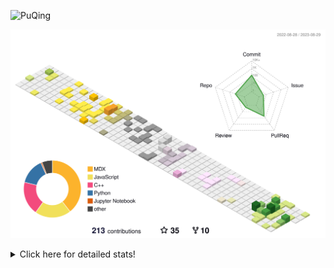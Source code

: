 ![PuQing](https://user-images.githubusercontent.com/27223114/171565019-9a56fae6-b08b-421f-99db-7e830da42371.png)

![](./profile-3d-contrib/profile-season-animate.svg)

<details>
<summary>Click here for detailed stats!</summary>

<!--START_SECTION:waka-->
![Lines of code](https://img.shields.io/badge/From%20Hello%20World%20I%27ve%20Written-778.5%20thousand%20lines%20of%20code-blue)

**🐱 My GitHub Data** 

> 📦 255.2 kB Used in GitHub's Storage 
 > 
> 🏆 160 Contributions in the Year 2023
 > 
> 🚫 Not Opted to Hire
 > 
> 📜 30 Public Repositories 
 > 
> 🔑 27 Private Repositories 
 > 
**I'm an Early 🐤** 

```text
🌞 Morning                359 commits         ███░░░░░░░░░░░░░░░░░░░░░░   13.38 % 
🌆 Daytime                1302 commits        ████████████░░░░░░░░░░░░░   48.51 % 
🌃 Evening                254 commits         ██░░░░░░░░░░░░░░░░░░░░░░░   09.46 % 
🌙 Night                  769 commits         ███████░░░░░░░░░░░░░░░░░░   28.65 % 
```


📊 **This Week I Spent My Time On** 

```text
💬 Programming Languages: 
Markdown                 11 hrs 50 mins      ████████████████████░░░░░   80.45 % 
Python                   1 hr                ██░░░░░░░░░░░░░░░░░░░░░░░   06.87 % 
JavaScript               30 mins             █░░░░░░░░░░░░░░░░░░░░░░░░   03.41 % 
CSS                      27 mins             █░░░░░░░░░░░░░░░░░░░░░░░░   03.13 % 
TypeScript               18 mins             █░░░░░░░░░░░░░░░░░░░░░░░░   02.07 % 

🔥 Editors: 
Obsidian                 11 hrs 47 mins      ████████████████████░░░░░   80.00 % 
VS Code                  2 hrs 56 mins       █████░░░░░░░░░░░░░░░░░░░░   20.00 % 

💻 Operating System: 
Windows                  14 hrs 43 mins      █████████████████████████   100.00 % 
```


<!--END_SECTION:waka-->
</details>
